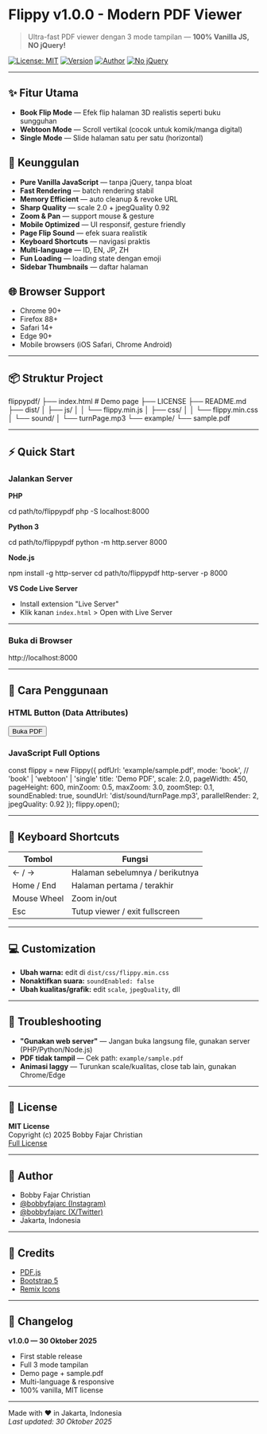 
# Flippy v1.0.0 - Modern PDF Viewer
> Ultra-fast PDF viewer dengan 3 mode tampilan — **100% Vanilla JS, NO jQuery!**

[![License: MIT](https://img.shields.io/badge/License-MIT-blue.svg)](LICENSE)
[![Version](https://img.shields.io/badge/version-1.0.0-red.svg)](https://github.com/bobbyfajarc/flippypdf)
[![Author](https://img.shields.io/badge/author-bobbyfajarc-orange.svg)](https://instagram.com/bobbyfajarc)
[![No jQuery](https://img.shields.io/badge/jQuery-NO-green.svg)](https://github.com/bobbyfajarc/flippypdf)

---

## ✨ Fitur Utama

- **Book Flip Mode** — Efek flip halaman 3D realistis seperti buku sungguhan  
- **Webtoon Mode** — Scroll vertikal (cocok untuk komik/manga digital)  
- **Single Mode** — Slide halaman satu per satu (horizontal)  

## 🚀 Keunggulan

- **Pure Vanilla JavaScript** — tanpa jQuery, tanpa bloat
- **Fast Rendering** — batch rendering stabil
- **Memory Efficient** — auto cleanup & revoke URL
- **Sharp Quality** — scale 2.0 + jpegQuality 0.92
- **Zoom & Pan** — support mouse & gesture
- **Mobile Optimized** — UI responsif, gesture friendly
- **Page Flip Sound** — efek suara realistik
- **Keyboard Shortcuts** — navigasi praktis
- **Multi-language** — ID, EN, JP, ZH
- **Fun Loading** — loading state dengan emoji
- **Sidebar Thumbnails** — daftar halaman

## 🌐 Browser Support

- Chrome 90+
- Firefox 88+
- Safari 14+
- Edge 90+
- Mobile browsers (iOS Safari, Chrome Android)

---

## 📦 Struktur Project


flippypdf/
├── index.html            # Demo page
├── LICENSE
├── README.md
├── dist/
│   ├── js/
│   │   └── flippy.min.js
│   ├── css/
│   │   └── flippy.min.css
│   └── sound/
│       └── turnPage.mp3
└── example/
    └── sample.pdf


---

## ⚡ Quick Start

### Jalankan Server

**PHP**

cd path/to/flippypdf
php -S localhost:8000


**Python 3**

cd path/to/flippypdf
python -m http.server 8000


**Node.js**

npm install -g http-server
cd path/to/flippypdf
http-server -p 8000


**VS Code Live Server**
- Install extension "Live Server"
- Klik kanan `index.html` > Open with Live Server

---

### Buka di Browser

http://localhost:8000


---

## 🚀 Cara Penggunaan

### HTML Button (Data Attributes)

<button class="mode-btn"
        data-pdf="example/sample.pdf"
        data-title="Demo PDF"
        data-mode="book"
        data-scale="2.0"
        data-page-width="450"
        data-page-height="600"
        data-sound-enabled="true"
        data-sound-url="dist/sound/turnPage.mp3">
    Buka PDF
</button>


### JavaScript Full Options

const flippy = new Flippy({
  pdfUrl: 'example/sample.pdf',
  mode: 'book',           // 'book' | 'webtoon' | 'single'
  title: 'Demo PDF',
  scale: 2.0,
  pageWidth: 450,
  pageHeight: 600,
  minZoom: 0.5,
  maxZoom: 3.0,
  zoomStep: 0.1,
  soundEnabled: true,
  soundUrl: 'dist/sound/turnPage.mp3',
  parallelRender: 2,
  jpegQuality: 0.92
});
flippy.open();


---

## 🎹 Keyboard Shortcuts

| Tombol           | Fungsi                                 |
|------------------|----------------------------------------|
| ← / →            | Halaman sebelumnya / berikutnya        |
| Home / End       | Halaman pertama / terakhir             |
| Mouse Wheel      | Zoom in/out                            |
| Esc              | Tutup viewer / exit fullscreen         |

---

## 💻 Customization

- **Ubah warna:** edit di `dist/css/flippy.min.css`
- **Nonaktifkan suara:** `soundEnabled: false`
- **Ubah kualitas/grafik:** edit `scale`, `jpegQuality`, dll

---

## 🐛 Troubleshooting

- **"Gunakan web server"** — Jangan buka langsung file, gunakan server (PHP/Python/Node.js)
- **PDF tidak tampil** — Cek path: `example/sample.pdf`
- **Animasi laggy** — Turunkan scale/kualitas, close tab lain, gunakan Chrome/Edge

---

## 📄 License

**MIT License**  
Copyright (c) 2025 Bobby Fajar Christian  
[Full License](LICENSE)

---

## 👤 Author

- Bobby Fajar Christian  
- [@bobbyfajarc (Instagram)](https://instagram.com/bobbyfajarc)  
- [@bobbyfajarc (X/Twitter)](https://x.com/bobbyfajarc)  
- Jakarta, Indonesia

---

## 🙏 Credits

- [PDF.js](https://mozilla.github.io/pdf.js/)
- [Bootstrap 5](https://getbootstrap.com/)
- [Remix Icons](https://remixicon.com/)

---

## 📜 Changelog

**v1.0.0 — 30 Oktober 2025**  
- First stable release  
- Full 3 mode tampilan  
- Demo page + sample.pdf  
- Multi-language & responsive  
- 100% vanilla, MIT license

---

Made with ❤️ in Jakarta, Indonesia  
_Last updated: 30 Oktober 2025_